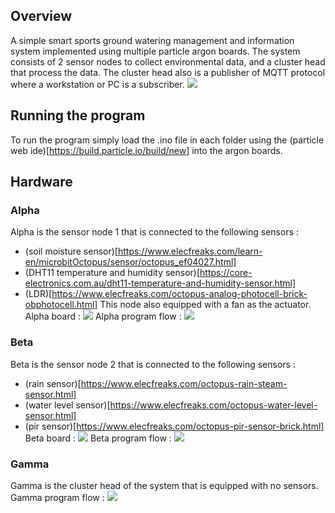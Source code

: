 ## Overview 
A simple smart sports ground watering management and information system implemented using multiple particle argon boards. The system consists of 2 sensor nodes to collect environmental data, and a cluster head that process the data. The cluster head also is a publisher of MQTT protocol where a workstation or PC is a subscriber. 
![](https://github.com/emiltan97/simple-outdoor-iot-system/blob/master/img/overview.jpg)
## Running the program 
To run the program simply load the .ino file in each folder using the (particle web ide)[https://build.particle.io/build/new] into the argon boards. 
## Hardware 
### Alpha 
Alpha is the sensor node 1 that is connected to the following sensors : 
- (soil moisture sensor)[https://www.elecfreaks.com/learn-en/microbitOctopus/sensor/octopus_ef04027.html]
- (DHT11 temperature and humidity sensor)[https://core-electronics.com.au/dht11-temperature-and-humidity-sensor.html]
- (LDR)[https://www.elecfreaks.com/octopus-analog-photocell-brick-obphotocell.html]
This node also equipped with a fan as the actuator. 
Alpha board : 
![](https://github.com/emiltan97/simple-outdoor-iot-system/blob/master/img/alpha.jpg)
Alpha program flow : 
![](https://github.com/emiltan97/simple-outdoor-iot-system/blob/master/img/alpha.jpeg)
### Beta 
Beta is the sensor node 2 that is connected to the following sensors : 
- (rain sensor)[https://www.elecfreaks.com/octopus-rain-steam-sensor.html]
- (water level sensor)[https://www.elecfreaks.com/octopus-water-level-sensor.html]
- (pir sensor)[https://www.elecfreaks.com/octopus-pir-sensor-brick.html]
Beta board : 
![](https://github.com/emiltan97/simple-outdoor-iot-system/blob/master/img/beta.jpg)
Beta program flow : 
![](https://github.com/emiltan97/simple-outdoor-iot-system/blob/master/img/beta.jpeg)
### Gamma
Gamma is the cluster head of the system that is equipped with no sensors. 
Gamma program flow : 
![](https://github.com/emiltan97/simple-outdoor-iot-system/blob/master/img/gamma.jpeg)

